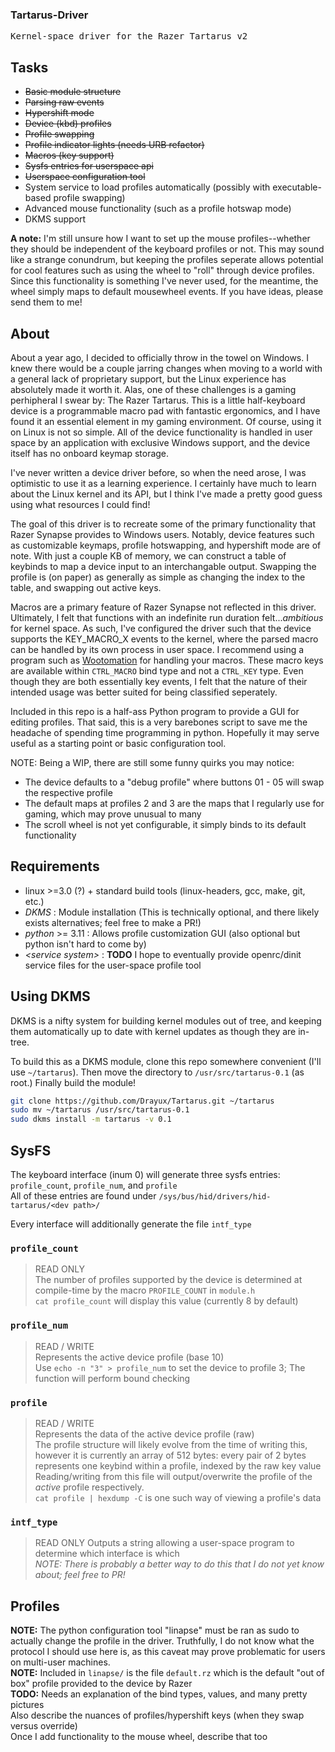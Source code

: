 ### Tartarus-Driver
<pre>Kernel-space driver for the Razer Tartarus v2</pre>

## Tasks
- ~~Basic module structure~~
- ~~Parsing raw events~~
- ~~Hypershift mode~~
- ~~Device (kbd) profiles~~
- ~~Profile swapping~~
- ~~Profile indicator lights (needs URB refactor)~~
- ~~Macros (key support)~~
- ~~Sysfs entries for userspace api~~
- ~~Userspace configuration tool~~
- System service to load profiles automatically (possibly with executable-based profile swapping)
- Advanced mouse functionality (such as a profile hotswap mode)
- DKMS support

**A note:** I'm still unsure how I want to set up the mouse profiles--whether they should be independent of the keyboard profiles or not. This may sound like a strange conundrum, but keeping the profiles seperate allows potential for cool features such as using the wheel to "roll" through device profiles. Since this functionality is something I've never used, for the meantime, the wheel simply maps to default mousewheel events. If you have ideas, please send them to me!  

## About
About a year ago, I decided to officially throw in the towel on Windows. I knew there would be a couple jarring changes when moving to a world with a general lack of proprietary support, but the Linux experience has absolutely made it worth it. Alas, one of these challenges is a gaming perhipheral I swear by: The Razer Tartarus. This is a little half-keyboard device is a programmable macro pad with fantastic ergonomics, and I have found it an essential element in my gaming environment. Of course, using it on Linux is not so simple. All of the device functionality is handled in user space by an application with exclusive Windows support, and the device itself has no onboard keymap storage.  

I've never written a device driver before, so when the need arose, I was optimistic to use it as a learning experience. I certainly have much to learn about the Linux kernel and its API, but I think I've made a pretty good guess using what resources I could find!  

The goal of this driver is to recreate some of the primary functionality that Razer Synapse provides to Windows users. Notably, device features such as customizable keymaps, profile hotswapping, and hypershift mode are of note. With just a couple KB of memory, we can construct a table of keybinds to map a device input to an interchangable output. Swapping the profile is (on paper) as generally as simple as changing the index to the table, and swapping out active keys.  

Macros are a primary feature of Razer Synapse not reflected in this driver. Ultimately, I felt that functions with an indefinite run duration felt..._ambitious_ for kernel space. As such, I've configured the driver such that the device supports the KEY_MACRO_X events to the kernel, where the parsed macro can be handled by its own process in user space. I recommend using a program such as [Wootomation](https://github.com/WootingKb/wooting-macros) for handling your macros. These macro keys are available within `CTRL_MACRO` bind type and not a `CTRL_KEY` type. Even though they are both essentially key events, I felt that the nature of their intended usage was better suited for being classified seperately.  

Included in this repo is a half-ass Python program to provide a GUI for editing profiles. That said, this is a very barebones script to save me the headache of spending time programming in python. Hopefully it may serve useful as a starting point or basic configuration tool.  

NOTE: Being a WIP, there are still some funny quirks you may notice:  
- The device defaults to a "debug profile" where buttons 01 - 05 will swap the respective profile  
- The default maps at profiles 2 and 3 are the maps that I regularly use for gaming, which may prove unusual to many  
- The scroll wheel is not yet configurable, it simply binds to its default functionality  

## Requirements
- linux >=3.0 (?) + standard build tools (linux-headers, gcc, make, git, etc.)
- _DKMS_ : Module installation (This is technically optional, and there likely exists alternatives; feel free to make a PR!)
- _python_ >= 3.11 : Allows profile customization GUI (also optional but python isn't hard to come by)
- _\<service system\>_ : **TODO** I hope to eventually provide openrc/dinit service files for the user-space profile tool

## Using DKMS
DKMS is a nifty system for building kernel modules out of tree, and keeping them automatically up to date with kernel updates as though they are in-tree.  

To build this as a DKMS module, clone this repo somewhere convenient (I'll use `~/tartarus`). Then move the directory to `/usr/src/tartarus-0.1` (as root.) Finally build the module!  

```bash
git clone https://github.com/Drayux/Tartarus.git ~/tartarus
sudo mv ~/tartarus /usr/src/tartarus-0.1
sudo dkms install -m tartarus -v 0.1
```

## SysFS
The keyboard interface (inum 0) will generate three sysfs entries: `profile_count`, `profile_num`, and `profile`  
All of these entries are found under `/sys/bus/hid/drivers/hid-tartarus/<dev path>/`  

Every interface will additionally generate the file `intf_type`  

### `profile_count`
> READ ONLY  
The number of profiles supported by the device is determined at compile-time by the macro `PROFILE_COUNT` in `module.h`  
`cat profile_count` will display this value (currently 8 by default)  

### `profile_num`
> READ / WRITE  
Represents the active device profile (base 10)  
Use `echo -n "3" > profile_num` to set the device to profile 3; The function will perform bound checking  

### `profile`
> READ / WRITE  
Represents the data of the active device profile (raw)  
The profile structure will likely evolve from the time of writing this, however it is currently an array of 512 bytes: every pair of 2 bytes represents one keybind within a profile, indexed by the raw key value  
Reading/writing from this file will output/overwrite the profile of the _active_ profile respectively.  
`cat profile | hexdump -C` is one such way of viewing a profile's data 

### `intf_type`
> READ ONLY
Outputs a string allowing a user-space program to determine which interface is which  
_NOTE: There is probably a better way to do this that I do not yet know about; feel free to PR!_

## Profiles
**NOTE:** The python configuration tool "linapse" must be ran as sudo to actually change the profile in the driver. Truthfully, I do not know what the protocol I should use here is, as this caveat may prove problematic for users on multi-user machines.  
**NOTE:** Included in `linapse/` is the file `default.rz` which is the default "out of box" profile provided to the device by Razer  
**TODO:** Needs an explanation of the bind types, values, and many pretty pictures  
Also describe the nuances of profiles/hypershift keys (when they swap versus override)  
Once I add functionality to the mouse wheel, describe that too  
